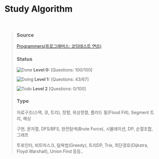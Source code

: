 # Study Algorithm
<br>

>  ### Source
>
>  [Programmers(프로그래머스: 코딩테스트 연습)](https://programmers.co.kr/learn/challenges)
>  
>  ### Status
>
>  ![Done] **Level 0:** [Questions: 100/100]
>
>  ![Doing] **Level 1:** [Questions: 43/67]
>  
>  ![Todo] **Level 2** [Questions: 0/100]
>
>  ### Type
>  
> 자료구조(스택, 큐, 트리), 정렬, 위상정렬, 플러드 필(Flood Fill), Segment 트리, 해싱
>
> 구현, 문자열, DFS/BFS, 완전탐색(Brute Force), 시뮬레이션, DP, 순열조합, 그래프
>
> 투포인터, 비트마스크, 탐욕법(Greedy), 트리DP, Trie, 최단경로(Dijkstra, Floyd Warshall), Union Find 등등..

[Pausing]: https://img.shields.io/badge/-Pausing-red
[ToDo]: https://img.shields.io/badge/-ToDo-yellow
[Doing]: https://img.shields.io/badge/-Doing-green
[Done]: https://img.shields.io/badge/-Done-blue


